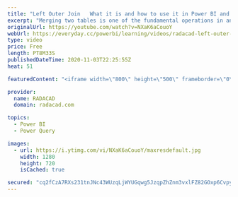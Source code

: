 ```yaml
---
title: "Left Outer Join   What it is and how to use it in Power BI and Power Query"
excerpt: "Merging two tables is one of the fundamental operations in any BI or database system. In this video, you will learn what is LEFT JOIN and how you can apply it using Power Query and Power BI. To learn more about it, read my blog here: https://radacad.com/choose-the-right-merge-join-type-in-power-bi  *******************"
originalUrl: https://youtube.com/watch?v=NXaK6aCouoY
webUrl: https://everyday.cc/powerbi/learning/videos/radacad-left-outer-join-what-it-is-and-how-to-use-it-in-power-bi-and-power-query/
type: video
price: Free
length: PT8M33S
publishedDateTime: 2020-11-03T22:25:55Z
heat: 51

featuredContent: "<iframe width=\"800\" height=\"500\" frameborder=\"0\" src=\"https://www.youtube.com/embed/NXaK6aCouoY\" allow=\"accelerometer; autoplay; encrypted-media; gyroscope; picture-in-picture\" allowfullscreen></iframe>"

provider:
  name: RADACAD
  domain: radacad.com

topics:
  - Power BI
  - Power Query

images:
  - url: https://i.ytimg.com/vi/NXaK6aCouoY/maxresdefault.jpg
    width: 1280
    height: 720
    isCached: true

secured: "cq2fCzA7RXs231tnJNc43WUzqLjWYUGqwg5JzqpZhZnm3vxlFZ82GOxp6CvpyUwjsSA/F5ajlpr9RDmd3X0tzVelds7os9bKquARBLHsVfCqjI+63l9ULDeW41Ok6oH9v/o549vMDeHdUuTRQFDF4HfjGm7zHNAYAMKZRBfao2IuI9py80U+r6orXIXY2mG8A3jRu07bsLPZYm2RW41bZY50reyY5FowyZlcfoZnIXe/T6Grs8NhUDmoOMzuf9FLog22OnJuTUHOEPdX86q1Y/Tx5ckVHuUx1CxCt8MeVa40DrW2LRvZuQgqQTOva6mfAZLF2vi2rwlOJTxvZrHY1Xm//1jXVrmFzPyrJpJdfBI8foZk3arPfFrJT4dp5A6Jrih7Yg9x1XkZNF2CD41N+NRbqCCPHkmrOdGFYr5Tpc4=;5SaR4x5XUpSqbclcY47xJQ=="
---
```


